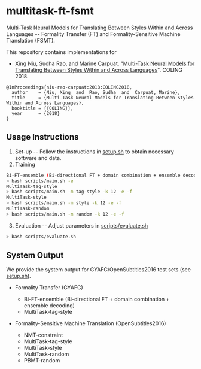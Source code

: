 # multitask-ft-fsmt
Multi-Task Neural Models for Translating Between Styles Within and Across Languages -- Formality Transfer (FT) and Formality-Sensitive Machine Translation (FSMT).

This repository contains implementations for
- Xing Niu, Sudha Rao, and Marine Carpuat. "[Multi-Task Neural Models for Translating Between Styles Within and Across Languages](http://xingniu.org/pub/multitaskftfsmt_coling18.pdf)". COLING 2018.
```
@InProceedings{niu-rao-carpuat:2018:COLING2018,
  author    = {Niu, Xing  and  Rao, Sudha  and  Carpuat, Marine},
  title     = {Multi-Task Neural Models for Translating Between Styles Within and Across Languages},
  booktitle = {{COLING}},
  year      = {2018}
}
```

## Usage Instructions
1. Set-up -- Follow the instructions in [setup.sh](setup.sh) to obtain necessary software and data.
2. Training
```bash
Bi-FT-ensemble (Bi-directional FT + domain combination + ensemble decoding)
> bash scripts/main.sh -e
MultiTask-tag-style
> bash scripts/main.sh -m tag-style -k 12 -e -f
MultiTask-style
> bash scripts/main.sh -m style -k 12 -e -f
MultiTask-random
> bash scripts/main.sh -m random -k 12 -e -f
```
3. Evaluation -- Adjust parameters in [scripts/evaluate.sh](scripts/evaluate.sh)
```bash
> bash scripts/evaluate.sh
```

## System Output
We provide the system output for GYAFC/OpenSubtitles2016 test sets (see [setup.sh](setup.sh)).
- Formality Transfer (GYAFC)
  - Bi-FT-ensemble (Bi-directional FT + domain combination + ensemble decoding)
  - MultiTask-tag-style

- Formality-Sensitive Machine Translation (OpenSubtitles2016)
  - NMT-constraint
  - MultiTask-tag-style
  - MultiTask-style
  - MultiTask-random
  - PBMT-random
 